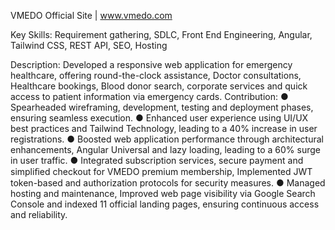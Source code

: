 VMEDO Official Site | www.vmedo.com 

Key Skills: Requirement gathering, SDLC, Front End Engineering, Angular, Tailwind CSS, REST API, SEO, Hosting

Description: Developed a responsive web application for emergency healthcare, offering round-the-clock assistance, Doctor consultations, Healthcare bookings, Blood donor search, corporate services and quick access to patient information via emergency cards.
Contribution:
●	Spearheaded wireframing, development, testing and deployment phases, ensuring seamless execution.
●	Enhanced user experience using UI/UX best practices and Tailwind Technology, leading to a 40% increase in user registrations.
●	Boosted web application performance through architectural enhancements, Angular Universal and lazy loading, leading to a 60% surge in user traffic.
●	Integrated subscription services, secure payment and simpliﬁed checkout for VMEDO premium membership, Implemented JWT token-based and authorization protocols for security measures.
●	Managed hosting and maintenance, Improved web page visibility via Google Search Console and indexed 11 official landing pages, ensuring continuous access and reliability.
